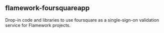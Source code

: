 flamework-foursquareapp
--

Drop-in code and libraries to use foursquare as a single-sign-on validation
service for Flamework projects.
